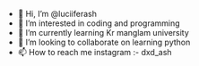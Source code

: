 - 👋 Hi, I’m @luciiferash
- 👀 I’m interested in coding and programming
- 🌱 I’m currently learning Kr manglam university
- 💞️ I’m looking to collaborate on learning python
- 📫 How to reach me instagram :- dxd_ash

<!---
luciiferash/luciiferash is a ✨ special ✨ repository because its `README.md` (this file) appears on your GitHub profile.
You can click the Preview link to take a look at your changes.
--->
